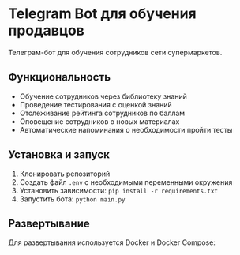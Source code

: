 # Telegram Bot для обучения продавцов

Телеграм-бот для обучения сотрудников сети супермаркетов.

## Функциональность

- Обучение сотрудников через библиотеку знаний
- Проведение тестирования с оценкой знаний
- Отслеживание рейтинга сотрудников по баллам
- Оповещение сотрудников о новых материалах
- Автоматические напоминания о необходимости пройти тесты

## Установка и запуск

1. Клонировать репозиторий
2. Создать файл `.env` с необходимыми переменными окружения
3. Установить зависимости: `pip install -r requirements.txt`
4. Запустить бота: `python main.py`

## Развертывание

Для развертывания используется Docker и Docker Compose: